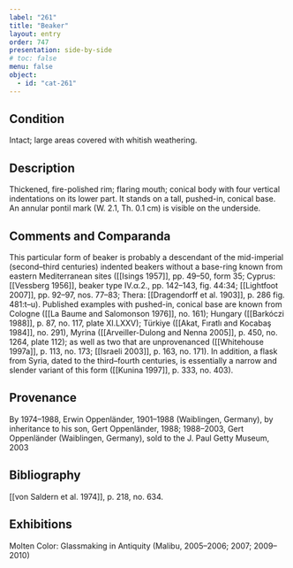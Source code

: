 ```yaml
---
label: "261"
title: "Beaker"
layout: entry
order: 747
presentation: side-by-side
# toc: false
menu: false
object:
  - id: "cat-261"
---
```


## Condition

Intact; large areas covered with whitish weathering.

## Description

Thickened, fire-polished rim; flaring mouth; conical body with four vertical indentations on its lower part. It stands on a tall, pushed-in, conical base. An annular pontil mark (W. 2.1, Th. 0.1 cm) is visible on the underside.

## Comments and Comparanda

This particular form of beaker is probably a descendant of the mid-imperial (second–third centuries) indented beakers without a base-ring known from eastern Mediterranean sites ([[Isings 1957]], pp. 49–50, form 35; Cyprus: [[Vessberg 1956]], beaker type IV.α.2., pp. 142–143, fig. 44:34; [[Lightfoot 2007]], pp. 92–97, nos. 77–83; Thera: [[Dragendorff et al. 1903]], p. 286 fig. 481:t–u). Published examples with pushed-in, conical base are known from Cologne ([[La Baume and Salomonson 1976]], no. 161); Hungary ([[Barkóczi 1988]], p. 87, no. 117, plate XI.LXXV); Türkiye ([[Akat, Fıratlı and Kocabaş 1984]], no. 291), Myrina ([[Arveiller-Dulong and Nenna 2005]], p. 450, no. 1264, plate 112); as well as two that are unprovenanced ([[Whitehouse 1997a]], p. 113, no. 173; [[Israeli 2003]], p. 163, no. 171). In addition, a flask from Syria, dated to the third–fourth centuries, is essentially a narrow and slender variant of this form ([[Kunina 1997]], p. 333, no. 403).

## Provenance

By 1974–1988, Erwin Oppenländer, 1901–1988 (Waiblingen, Germany), by inheritance to his son, Gert Oppenländer, 1988; 1988–2003, Gert Oppenländer (Waiblingen, Germany), sold to the J. Paul Getty Museum, 2003

## Bibliography

[[von Saldern et al. 1974]], p. 218, no. 634.

## Exhibitions

Molten Color: Glassmaking in Antiquity (Malibu, 2005–2006; 2007; 2009–2010)